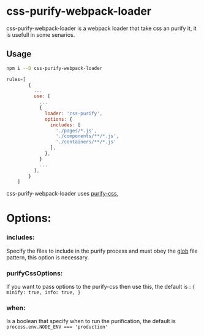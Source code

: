 # css-purify-webpack-loader
css-purify-webpack-loader is a webpack loader that take css an purify it, it is usefull in some senarios.

## Usage
```bash
npm i --D css-purify-webpack-loader
```

```javascript
rules=[
        {
          ...
          use: [
            ...
            {
              loader: 'css-purify',
              options: {
                includes: [
                  './pages/*.js',
                  './components/**/*.js',
                  './containers/**/*.js'
                ],
              },
            }
            ...
          ],
        }
    ]
```

css-purify-webpack-loader uses [purify-css](https://github.com/purifycss/purifycss),

# Options:

### includes:
Specify the files to include in the purify process and must obey the [glob](https://github.com/isaacs/node-glob) file pattern,
this option is necessary.
### purifyCssOptions:
If you want to pass options to the purify-css then use this, the default is :
`{
      minify: true,
      info: true,
 }`
 ### when:
 Is a boolean that specify when to run the purification, the default is `process.env.NODE_ENV === 'production'`
